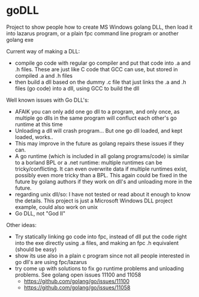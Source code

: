 # goDLL
Project to show people how to create MS Windows golang DLL, then load it into lazarus program, or a plain fpc command line program or another golang exe

Current way of making a DLL:
* compile go code with regular go compiler and put that code into .a and .h files. These are just like C code that GCC can use, but stored in compiled .a and .h files
* then build a dll based on the dummy .c file that just links the .a and .h files (go code) into a dll, using GCC to build the dll

Well known issues with Go DLL's:

* AFAIK you can only add one go dll to a program, and only once, as multiple go dlls in the same program will confluct each other's go runtime at this time
* Unloading a dll will crash program... But one go dll loaded, and kept loaded, works..
* This may improve in the future as golang repairs these issues if they can.  
* A go runtime (which is included in all golang programs/code) is similar to a borland BPL or a .net runtime: multiple runtimes can be tricky/conflicting. It can even overwrite data if multiple runtimes exist, possibly even more tricky than a BPL. This again could be fixed in the future by golang authors if they work on dll's and unloading more in the future.
* regarding unix dll/so: I have not tested or read about it enough to know the details. This project is just a Microsoft Windows DLL project example, could also work on unix
* Go DLL, not "God II"

Other ideas:
* Try statically linking go code into fpc, instead of dll put the code right into the exe directly using .a files, and making an fpc .h equivalent (should be easy)
* show its use also in a plain c program since not all people interested in go dll's are using fpc/lazarus
* try come up with solutions to fix go runtime problems and unloading problems. See golang open issues 11100 and 11058
  * https://github.com/golang/go/issues/11100
  * https://github.com/golang/go/issues/11058
